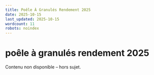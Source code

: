 ```yaml
---
title: Poêle À Granulés Rendement 2025
date: 2025-10-15
last_updated: 2025-10-15
wordcount: 11
robots: noindex
---
```


# poêle à granulés rendement 2025

Contenu non disponible – hors sujet.